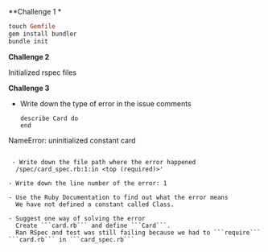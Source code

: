 **Challenge 1 *
```ruby
touch Gemfile
gem install bundler
bundle init
```

**Challenge 2**

Initialized rspec files

**Challenge 3**

- Write down the type of error in the issue comments
  ``` Failure/Error:
  describe Card do
  end

NameError:
  uninitialized constant card
```

 - Write down the file path where the error happened
  /spec/card_spec.rb:1:in <top (required)>'

- Write down the line number of the error: 1

- Use the Ruby Documentation to find out what the error means
  We have not defined a constant called Class.

- Suggest one way of solving the error
  Create ```card.rb``` and define ```Card```.
  Ran RSpec and test was still failing because we had to ```require``` ```card.rb``` in ```card_spec.rb```
